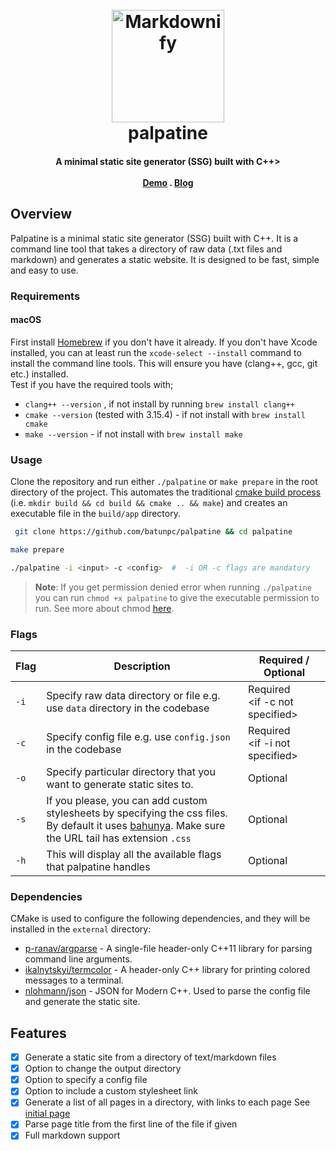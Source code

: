 
<h1 align="center">
  <br>
<img src="https://i.imgur.com/774fPlh.png" alt="Markdownify" width="180">
  <br>
  palpatine
</h1>

<h4 align="center">

A minimal static site generator (SSG) built with C++> <br><br>
  <a href="https://emperor-palpatine.netlify.app/">Demo</a> .
  <a href="https://dev.to/batunpc/palpatine-release10-350g">Blog</a>

</h4>


## Overview 
Palpatine is a minimal static site generator (SSG) built with C++. It is a command line tool that takes a directory of raw data (.txt files and markdown) and generates a static website. It is designed to be fast, simple and easy to use.

### Requirements 
#### macOS
First install [Homebrew](https://brew.sh/) if you don't have it already. 
If you don't have Xcode installed, you can at least run the `xcode-select --install` command to install the command line tools. This will ensure you have (clang++, gcc, git etc.) installed.\
Test if you have the required tools with;
- `clang++ --version` , if not install by running `brew install clang++`
- `cmake --version` (tested with 3.15.4) - if not install with `brew install cmake`
- `make --version` - if not install with `brew install make`



### Usage
Clone the repository and run either `./palpatine` or `make prepare` in the root directory of the project. 
This automates the traditional [cmake build process](https://cmake.org/cmake/help/latest/manual/cmake.1.html#generate-a-project-buildsystem) (i.e. `mkdir build && cd build && cmake .. && make`) and creates an executable file in the `build/app` directory. 


```bash
 git clone https://github.com/batunpc/palpatine && cd palpatine

make prepare 

./palpatine -i <input> -c <config>  #  -i OR -c flags are mandatory
```

> **Note**: If you get permission denied error when running `./palpatine` you can run `chmod +x palpatine` to give the executable permission to run. See more about chmod [here](https://www.howtogeek.com/437958/how-to-use-the-chmod-command-on-linux/).


### Flags
| Flag | Description                                                                                                                                                                               | Required / Optional                 |
|------|-------------------------------------------------------------------------------------------------------------------------------------------------------------------------------------------|-------------------------------------|
| `-i` | Specify raw data directory or file e.g. use `data` directory in the codebase                                                                                                              | Required <br> <if -c not specified> |
| `-c` | Specify config file e.g. use `config.json` in the codebase                                                                                                                                | Required<br> <if -i not specified>  |
| `-o` | Specify particular directory that you want to generate static sites to.                                                                                                                   | Optional                            |
| `-s` | If you please, you can add custom stylesheets by specifying the css files.<br> By default it uses [bahunya](https://hakanalpay.com/bahunya/). Make sure the URL tail has extension `.css` | Optional                            |
| `-h` | This will display all the available flags that palpatine handles                                                                                                                          | Optional                            |


### Dependencies
CMake is used to configure the following dependencies, and they will be installed in the `external` directory:
- [p-ranav/argparse](https://github.com/p-ranav/argparse) - A single-file header-only C++11 library for parsing command line arguments.
- [ikalnytskyi/termcolor](https://github.com/ikalnytskyi/termcolor) - A header-only C++ library for printing colored messages to a terminal.
- [nlohmann/json](https://github.com/nlohmann/json) - JSON for Modern C++. Used to parse the config file and generate the static site.

## Features
 
- [x]  Generate a static site from a directory of text/markdown files
- [x]  Option to change the output directory
- [x]  Option to specify a config file
- [x]  Option to include a custom stylesheet link
- [x]  Generate a list of all pages in a directory, with links to each page See [initial page](https://emperor-palpatine.netlify.app/)
- [x]  Parse page title from the first line of the file if given
- [x]  Full markdown support
